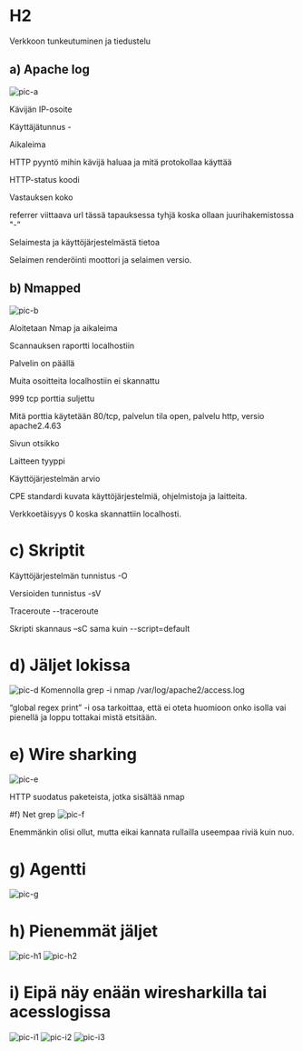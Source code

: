 
# H2

Verkkoon tunkeutuminen ja tiedustelu

## a) Apache log
![pic-a](https://github.com/user-attachments/assets/2ba50b58-d80b-4450-9e5b-037481589d13)

Kävijän IP-osoite 

Käyttäjätunnus -  

Aikaleima 

HTTP pyyntö mihin kävijä haluaa ja mitä protokollaa käyttää  

HTTP-status koodi 

Vastauksen koko  

referrer viittaava url tässä tapauksessa tyhjä koska ollaan juurihakemistossa "-” 

Selaimesta ja käyttöjärjestelmästä tietoa 

Selaimen renderöinti moottori ja selaimen versio. 
## b) Nmapped
![pic-b](https://github.com/user-attachments/assets/b27e722e-18ab-4c6f-8604-e8f2b3dec395)

Aloitetaan Nmap ja aikaleima 

Scannauksen raportti localhostiin 

Palvelin on päällä 

Muita osoitteita localhostiin ei skannattu 

999 tcp porttia suljettu 

Mitä porttia käytetään 80/tcp, palvelun tila open, palvelu http, versio apache2.4.63  

Sivun otsikko 

Laitteen tyyppi 

Käyttöjärjestelmän arvio  

CPE standardi kuvata käyttöjärjestelmiä, ohjelmistoja ja laitteita. 

Verkkoetäisyys 0 koska skannattiin localhosti. 

# c) Skriptit
Käyttöjärjestelmän tunnistus -O 

Versioiden tunnistus -sV 

Traceroute --traceroute 

Skripti skannaus –sC sama kuin --script=default 
# d) Jäljet lokissa
![pic-d](https://github.com/user-attachments/assets/bddadf45-9f31-4549-8c58-d42c95113eed)
Komennolla grep -i nmap /var/log/apache2/access.log 

“global regex print” -i osa tarkoittaa, että ei oteta huomioon onko isolla vai pienellä ja loppu tottakai mistä etsitään. 

# e) Wire sharking
![pic-e](https://github.com/user-attachments/assets/59a6b303-6e89-49ad-91b2-48f53b235958)

HTTP suodatus paketeista, jotka sisältää nmap  

#f) Net grep
![pic-f](https://github.com/user-attachments/assets/92cdef67-715b-47dd-aeec-ce3df436441c)

Enemmänkin olisi ollut, mutta eikai kannata rullailla useempaa riviä kuin nuo. 

# g) Agentti
![pic-g](https://github.com/user-attachments/assets/6eabf620-4dbf-4935-9b33-9afeb016766d)


# h) Pienemmät jäljet
![pic-h1](https://github.com/user-attachments/assets/e946d78b-87ca-4ce0-add8-03a5cc3cc338)
![pic-h2](https://github.com/user-attachments/assets/7f0c123e-2268-45b8-84e0-856de6dd7ebe)



# i) Eipä näy enään wiresharkilla tai acesslogissa 
![pic-i1](https://github.com/user-attachments/assets/fb8e3dfb-5109-4cfb-ae13-e1ee09223ea6)
![pic-i2](https://github.com/user-attachments/assets/56e59f5e-baaf-4fd4-8f15-f9c62de573bf)
![pic-i3](https://github.com/user-attachments/assets/80bc7ed7-ce25-4a65-b60d-e66c3f6d170a)



